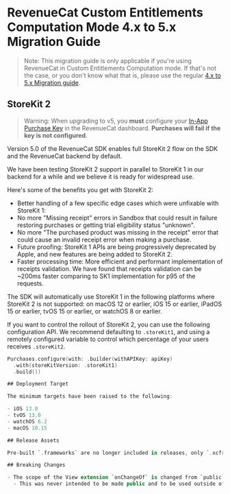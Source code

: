 # RevenueCat Custom Entitlements Computation Mode 4.x to 5.x Migration Guide

> Note: This migration guide is only applicable if you're using RevenueCat in Custom Entitlements Computation mode. If that's not the case, or you don't know what that is, please use the regular [4.x to 5.x Migration guide](https://github.com/RevenueCat/purchases-ios/blob/main/Sources/DocCDocumentation/DocCDocumentation.docc/V5_API_Migration_guide.md).

## StoreKit 2

> Warning: When upgrading to v5, you **must** configure your [In-App Purchase Key](https://www.revenuecat.com/docs/service-credentials/itunesconnect-app-specific-shared-secret/in-app-purchase-key-configuration) in the RevenueCat dashboard. **Purchases will fail if the key is not configured**.

Version 5.0 of the RevenueCat SDK enables full StoreKit 2 flow on the SDK and the RevenueCat backend by default.

We have been testing StoreKit 2 support in parallel to StoreKit 1 in our backend for a while and we believe it is ready for widespread use.

Here's some of the benefits you get with StoreKit 2:

- Better handling of a few specific edge cases which were unfixable with StoreKit 1:
- No more "Missing receipt" errors in Sandbox that could result in failure restoring purchases or getting trial eligibility status "unknown".
- No more "The purchased product was missing in the receipt" error that could cause an invalid receipt error when making a purchase.
- Future proofing: StoreKit 1 APIs are being progressively deprecated by Apple, and new features are being added to StoreKit 2.
- Faster processing time: More efficient and performant implementation of receipts validation. We have found that receipts validation can be ~200ms faster comparing to SK1 implementation for p95 of the requests.

The SDK will automatically use StoreKit 1 in the following platforms where StoreKit 2 is not supported: on macOS 12 or earlier, iOS 15 or earlier, iPadOS 15 or earlier, tvOS 15 or earlier, or watchOS 8 or earlier.

If you want to control the rollout of StoreKit 2, you can use the following configuration API. We recommend defaulting to `.storeKit1`, and using a remotely configured variable to control which percentage of your users receives `.storeKit2`.

```swift
Purchases.configure(with: .builder(withAPIKey: apiKey)
  .with(storeKitVersion: .storeKit1)
  .build())

## Deployment Target

The minimum targets have been raised to the following:

- iOS 13.0
- tvOS 13.0
- watchOS 6.2
- macOS 10.15

## Release Assets

Pre-built `.frameworks` are no longer included in releases, only `.xcframeworks`: https://github.com/RevenueCat/purchases-ios/pull/3582

## Breaking Changes

- The scope of the View extension `onChangeOf` is changed from `public` to `internal`
  - This was never intended to be made public and to be used outside of the RevenueCat SDK
